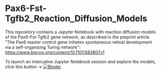 # Pax6-Fst-Tgfb2_Reaction_Diffusion_Models

This repository contains a Jupyter Notebook with reaction diffusion models of the Pax6-Fst-Tgfb2 gene network, as described in the preprint article "The Pax6 master control gene initiates spontaneous retinal development via a self-organising Turing network": https://www.biorxiv.org/content/10.1101/583807v1

To launch an intercative Jupyter Notebook session and explore the models, click this button -> [![Binder](https://mybinder.org/badge_logo.svg)](https://mybinder.org/v2/gh/GrocottLab/Pax6-Fst-Tgfb2_Reaction_Diffusion_Models/master)
